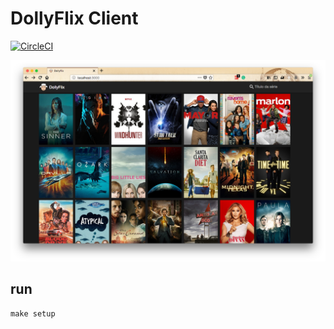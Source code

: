 # DollyFlix Client

[![CircleCI](https://circleci.com/gh/icaromh/dollyflix/tree/master.svg?style=svg)](https://circleci.com/gh/icaromh/dollyflix/tree/master)

![DollyFlix Demo](docs/dollyflix-demo.png)


## run

```
make setup
```
